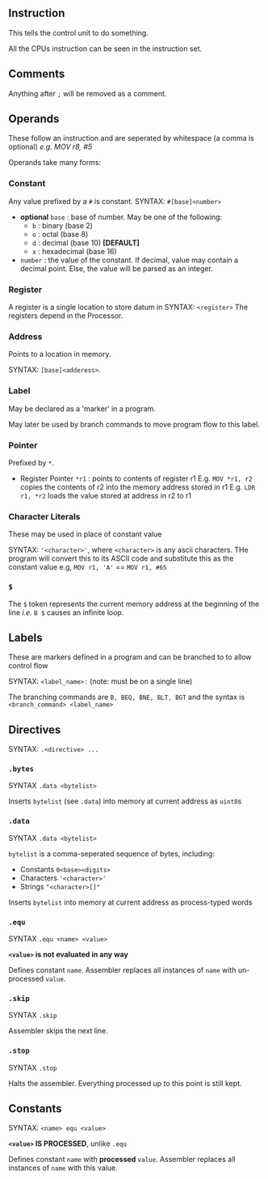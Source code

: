 ## Instruction
This tells the control unit to do something.

All the CPUs instruction can be seen in the instruction set.

## Comments
Anything after `;` will be removed as a comment.

## Operands
These follow an instruction and are seperated by whitespace (a comma is optional)
*e.g. MOV r8, #5*

Operands take many forms:

### Constant
Any value prefixed by a `#` is constant.
SYNTAX: `#[base]<number>`
- **optional** `base` : base of number. May be one of the following:
  - `b` : binary (base 2)
  - `o` : octal (base 8)
  - `d` : decimal (base 10) **[DEFAULT]**
  - `x` : hexadecimal (base 16)
- `number` : the value of the constant. If decimal, value may contain a decimal point. Else, the value will be parsed as an integer.

### Register
A register is a single location to store datum in
SYNTAX: `<register>`
The registers depend in the Processor.

### Address
Points to a location in memory.

SYNTAX: `[base]<adderess>`.

### Label
May be declared as a 'marker' in a program.

May later be used by branch commands to move program flow to this label.

### Pointer
Prefixed by `*`.

- Register Pointer `*r1` : points to contents of register r1
  E.g. `MOV *r1, r2` copies the contents of r2 into the memory address stored in r1
  E.g. `LDR r1, *r2` loads the value stored at address in r2 to r1

### Character Literals
These may be used in place of constant value

SYNTAX: `'<character>'`, where `<character>` is any ascii characters. THe program will convert this to its ASCII code and substitute this as the constant value e.g, `MOV r1, 'A'` == `MOV r1, #65`

### `$`
The `$` token represents the current memory address at the beginning of the line *i.e.* `B $` causes an infinite loop.

## Labels
These are markers defined in a program and can be branched to to allow control flow

SYNTAX: `<label_name>:` (note: must be on a single line)

The branching commands are `B, BEQ, BNE, BLT, BGT` and the syntax is `<branch_command> <label_name>`

## Directives
SYNTAX: `.<directive> ...`

### `.bytes`
SYNTAX `.data <bytelist>`

Inserts `bytelist` (see `.data`) into memory at current address as `uint8`s

### `.data`
SYNTAX `.data <bytelist>`

`bytelist` is a comma-seperated sequence of bytes, including:
- Constants `0<base><digits>`
- Characters `'<character>'`
- Strings `"<character>[]"`

Inserts `bytelist` into memory at current address as process-typed words

### `.equ`
SYNTAX `.equ <name> <value>`

**`<value>` is not evaluated in any way**

Defines constant `name`. Assembler replaces all instances of `name` with un-processed `value`.

### `.skip`
SYNTAX `.skip`

Assembler skips the next line.

### `.stop`
SYNTAX `.stop`

Halts the assembler. Everything processed up to this point is still kept.

## Constants
SYNTAX: `<name> equ <value>`

**`<value>` IS PROCESSED**, unlike `.equ`

Defines constant `name` with **processed** `value`. Assembler replaces all instances of `name` with this value.